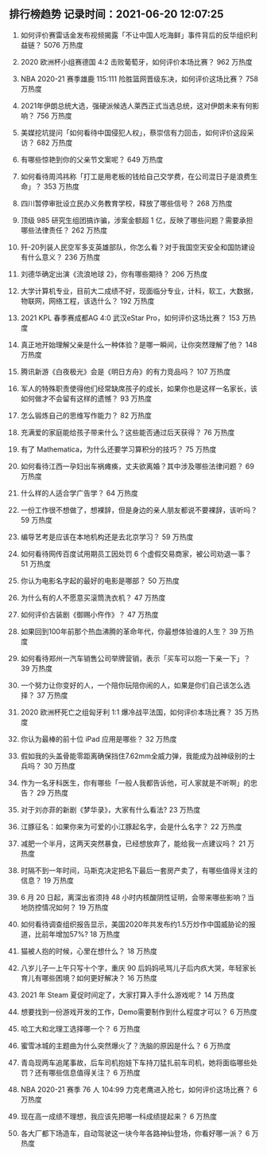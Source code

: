 
## 排行榜趋势 记录时间：2021-06-20 12:07:25
  
  1. 如何评价赛雷话金发布视频揭露「不让中国人吃海鲜」事件背后的反华组织利益链？ 5076 万热度
    
  2. 2020 欧洲杯小组赛德国 4:2 击败葡萄牙，如何评价本场比赛？ 962 万热度
    
  3. NBA 2020-21 赛季雄鹿 115:111 险胜篮网晋级东决，如何评价这场比赛？ 758 万热度
    
  4. 2021年伊朗总统大选，强硬派候选人莱西正式当选总统，这对伊朗未来有何影响？ 756 万热度
    
  5. 美媒挖坑提问「如何看待中国侵犯人权」，蔡崇信有力回击，如何评价这段采访？ 682 万热度
    
  6. 有哪些惊艳到你的父亲节文案呢？ 649 万热度
    
  7. 如何看待周鸿祎称「打工是用老板的钱给自己交学费，在公司混日子是浪费生命」？ 353 万热度
    
  8. 四川暂停审批设立民办义务教育学校，释放了哪些信号？ 268 万热度
    
  9. 顶级 985 研究生组团搞诈骗，涉案金额超 1 亿，反映了哪些问题？需要承担哪些法律责任？ 262 万热度
    
  10. 歼-20列装人民空军多支英雄部队，你怎么看？对于我国空天安全和国防建设有什么意义？ 236 万热度
    
  11. 刘德华确定出演《流浪地球 2》，你有哪些期待？ 206 万热度
    
  12. 大学计算机专业，目前大二成绩不好，现面临分专业，计科，软工，大数据，物联网，网络工程，该选什么？ 192 万热度
    
  13. 2021 KPL 春季赛成都AG 4:0 武汉eStar Pro，如何评价这场比赛？ 153 万热度
    
  14. 真正地开始理解父亲是什么一种体验？是哪一瞬间，让你突然理解了他？ 148 万热度
    
  15. 腾讯新游《白夜极光》会是《明日方舟》的有力竞品吗？ 107 万热度
    
  16. 军人的特殊职责使得他们经常缺席孩子的成长，如果你也是这样一名家长，该如何做才不会留有这样的遗憾？ 93 万热度
    
  17. 怎么锻炼自己的思维写作能力？ 82 万热度
    
  18. 充满爱的家庭能给孩子带来什么？这些能否通过后天获得？ 76 万热度
    
  19. 有了 Mathematica，为什么还要学习算积分的技巧？ 75 万热度
    
  20. 如何看待江西一孕妇出车祸瘫痪，丈夫欲离婚？其中涉及哪些法律问题？ 69 万热度
    
  21. 什么样的人适合学广告学？ 64 万热度
    
  22. 一份工作很不想做了，想裸辞，但是身边的亲人朋友都说不要裸辞，该听吗？ 59 万热度
    
  23. 编导艺考是应该在本地机构还是去北京学习？ 59 万热度
    
  24. 如何看待网传百度试用期员工因处罚 6 个虚假交易商家，被公司劝退一事？ 51 万热度
    
  25. 你认为电影名字起的最好的电影是哪部？ 50 万热度
    
  26. 为什么有的人不愿意买滚筒洗衣机？ 47 万热度
    
  27. 如何评价古装剧《御赐小仵作》？ 47 万热度
    
  28. 如果回到100年前那个热血沸腾的革命年代，你最想体验谁的人生？ 39 万热度
    
  29. 如何看待郑州一汽车销售公司举牌营销，表示「买车可以抱一下亲一下」？ 39 万热度
    
  30. 一个努力让你变好的人，一个陪你玩陪你闹的人，如果是你们自己该怎么选择？ 37 万热度
    
  31. 2020 欧洲杯死亡之组匈牙利 1:1 爆冷战平法国，如何评价本场比赛？ 35 万热度
    
  32. 你认为最棒的前十位 iPad 应用是哪些？ 32 万热度
    
  33. 假如我的头盖骨能零距离确保挡住7.62mm全威力弹，我能成为战神级别的士兵吗？ 30 万热度
    
  34. 作为一名牙科医生，你有哪些「一般人我都告诉他，可人家就是不听啊」的忠告？ 29 万热度
    
  35. 对于刘亦菲的新剧《梦华录》，大家有什么看法? 23 万热度
    
  36. 江豚征名：如果你来为可爱的小江豚起名字，会是什么名字？ 22 万热度
    
  37. 减肥一个半月，这两天突然暴食，已经想放弃了，能给我一点建议吗？ 21 万热度
    
  38. 时隔不到一年时间，马斯克决定把名下最后一套房产卖了，有哪些值得关注的信息？ 19 万热度
    
  39. 6 月 20 日起，离深出省须持 48 小时内核酸阴性证明，会带来哪些影响？当地防控情况如何？ 19 万热度
    
  40. 如何看待调查组织报告显示，美国2020年共发布约1.5万炒作中国威胁论的报道，比前年增加57%? 18 万热度
    
  41. 猫被人抱的时候，心里在想什么？ 18 万热度
    
  42. 八岁儿子一上午只写十个字，重庆 90 后妈妈吼骂儿子后内疚大哭，年轻家长育儿有哪些困境？如何更好解决？ 16 万热度
    
  43. 2021 年 Steam 夏促时间定了，大家打算入手什么游戏呢？ 14 万热度
    
  44. 想要找到一份游戏开发的工作，Demo需要制作到什么程度才可以？ 6 万热度
    
  45. 哈工大和北理工选择哪一个？ 6 万热度
    
  46. 蜜雪冰城的主题曲为什么突然爆火了？洗脑的原因是什么？ 6 万热度
    
  47. 青岛现两车追尾事故，后车司机抱娃下车持刀猛扎前车司机，她将面临哪些处罚？还有哪些信息值得关注？ 6 万热度
    
  48. NBA 2020-21 赛季 76 人 104:99 力克老鹰进入抢七，如何评价这场比赛？ 6 万热度
    
  49. 现在高一成绩不理想，我应该先把哪一科成绩提起来？ 6 万热度
    
  50. 各大厂都下场造车，自动驾驶这一块今年各路神仙登场，你看好哪一派？ 6 万热度
    